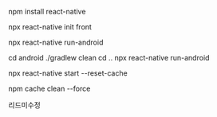 npm install react-native


npx react-native init front


npx react-native run-android




cd android
./gradlew clean
cd ..
npx react-native run-android


npx react-native start --reset-cache

npm cache clean --force

리드미수정